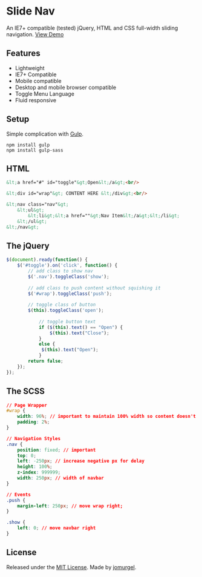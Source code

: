 # Slide Nav
An IE7+ compatible (tested) jQuery, HTML and CSS full-width sliding navigation.
[View Demo](https://github.com/jomurgel/Sliding-Nav)

## Features
- Lightweight
- IE7+ Compatible
- Mobile compatible
- Desktop and mobile browser compatible
- Toggle Menu Language
- Fluid responsive

## Setup
Simple complication with [Gulp](http://gulpjs.com/).

```
npm install gulp
npm install gulp-sass
```

## HTML

```html
&lt;a href="#" id="toggle"&gt;Open&lt;/a&gt;<br/>

&lt;div id="wrap"&gt; CONTENT HERE &lt;/div&gt;<br/>

&lt;nav class="nav"&gt;
	&lt;ul&gt;
		&lt;li&gt;&lt;a href=""&gt;Nav Item&lt;/a&gt;&lt;/li&gt;
	&lt;/ul&gt;
&lt;/nav&gt;
```

## The jQuery

```javascript
$(document).ready(function() {
	$('#toggle').on('click', function() {
	    // add class to show nav
	    $('.nav').toggleClass('show');
	    
	    // add class to push content without squishing it
		$('#wrap').toggleClass('push');
		
		// toggle class of button
		$(this).toggleClass('open');
		
			// toggle button text
			if ($(this).text() == "Open") {
	        	$(this).text("Close");
	        }
	        else {
	       	 $(this).text("Open");
	        }
	  	return false;
	});
});
```

## The SCSS

```css
// Page Wrapper
#wrap {
	width: 96%; // important to maintain 100% width so content doesn't squish
	padding: 2%;
}

// Navigation Styles
.nav {
    position: fixed; // important
    top: 0;
    left: -250px; // increase negative px for delay
    height: 100%;
    z-index: 999999;
    width: 250px; // width of navbar
}

// Events
.push {
	margin-left: 250px; // move wrap right;
}

.show {
	left: 0; // move navbar right
}
```
	
## License
Released under the [MIT License](LICENSE).  Made by [jomurgel](https://github.com/jomurgel).